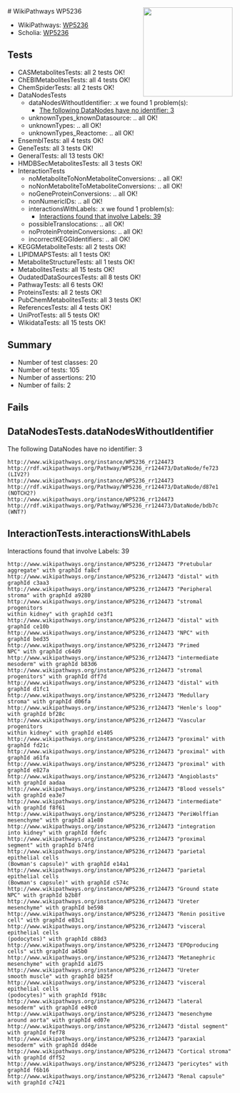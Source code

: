 <img style="float: right; width: 200px" src="https://upload.wikimedia.org/wikipedia/commons/thumb/8/83/Wplogo_with_text_500.png/640px-Wplogo_with_text_500.png" />
# WikiPathways WP5236

* WikiPathways: [WP5236](https://new.wikipathways.org/pathways/WP5236)
* Scholia: [WP5236](https://scholia.toolforge.org/wikipathways/WP5236)
## Tests
* CASMetabolitesTests: all 2 tests OK!
* ChEBIMetabolitesTests: all 4 tests OK!
* ChemSpiderTests: all 2 tests OK!
* DataNodesTests
    * dataNodesWithoutIdentifier: .x we found 1 problem(s):
        * [The following DataNodes have no identifier: 3](#d2d32fa2)
    * unknownTypes_knownDatasource: .. all OK!
    * unknownTypes: .. all OK!
    * unknownTypes_Reactome: .. all OK!
* EnsemblTests: all 4 tests OK!
* GeneTests: all 3 tests OK!
* GeneralTests: all 13 tests OK!
* HMDBSecMetabolitesTests: all 3 tests OK!
* InteractionTests
    * noMetaboliteToNonMetaboliteConversions: .. all OK!
    * noNonMetaboliteToMetaboliteConversions: .. all OK!
    * noGeneProteinConversions: .. all OK!
    * nonNumericIDs: .. all OK!
    * interactionsWithLabels: .x we found 1 problem(s):
        * [Interactions found that involve Labels: 39](#fe97a8ff)
    * possibleTranslocations: .. all OK!
    * noProteinProteinConversions: .. all OK!
    * incorrectKEGGIdentifiers: .. all OK!
* KEGGMetaboliteTests: all 2 tests OK!
* LIPIDMAPSTests: all 1 tests OK!
* MetaboliteStructureTests: all 1 tests OK!
* MetabolitesTests: all 15 tests OK!
* OudatedDataSourcesTests: all 8 tests OK!
* PathwayTests: all 6 tests OK!
* ProteinsTests: all 2 tests OK!
* PubChemMetabolitesTests: all 3 tests OK!
* ReferencesTests: all 4 tests OK!
* UniProtTests: all 5 tests OK!
* WikidataTests: all 15 tests OK!


## Summary

* Number of test classes: 20
* Number of tests: 105
* Number of assertions: 210
* Number of fails: 2

## Fails

<a name="d2d32fa2" />

## DataNodesTests.dataNodesWithoutIdentifier

The following DataNodes have no identifier: 3
```
http://www.wikipathways.org/instance/WP5236_rr124473 http://rdf.wikipathways.org/Pathway/WP5236_rr124473/DataNode/fe723 (LIV2?)
http://www.wikipathways.org/instance/WP5236_rr124473 http://rdf.wikipathways.org/Pathway/WP5236_rr124473/DataNode/d87e1 (NOTCH2?)
http://www.wikipathways.org/instance/WP5236_rr124473 http://rdf.wikipathways.org/Pathway/WP5236_rr124473/DataNode/bdb7c (WNT?)
```

<a name="fe97a8ff" />

## InteractionTests.interactionsWithLabels

Interactions found that involve Labels: 39
```
http://www.wikipathways.org/instance/WP5236_rr124473 "Pretubular
aggregate" with graphId fa8cf
http://www.wikipathways.org/instance/WP5236_rr124473 "distal" with graphId c3aa3
http://www.wikipathways.org/instance/WP5236_rr124473 "Peripheral stroma" with graphId a9280
http://www.wikipathways.org/instance/WP5236_rr124473 "stromal
progenitors
within kidney" with graphId ce3f1
http://www.wikipathways.org/instance/WP5236_rr124473 "distal" with graphId ce10b
http://www.wikipathways.org/instance/WP5236_rr124473 "NPC" with graphId bed35
http://www.wikipathways.org/instance/WP5236_rr124473 "Primed
NPC" with graphId c64d9
http://www.wikipathways.org/instance/WP5236_rr124473 "intermediate
mesoderm" with graphId b83d6
http://www.wikipathways.org/instance/WP5236_rr124473 "stromal
progenitors" with graphId dff7d
http://www.wikipathways.org/instance/WP5236_rr124473 "distal" with graphId d1fc1
http://www.wikipathways.org/instance/WP5236_rr124473 "Medullary stroma" with graphId d06fa
http://www.wikipathways.org/instance/WP5236_rr124473 "Henle's loop" with graphId bf28c
http://www.wikipathways.org/instance/WP5236_rr124473 "Vascular progenitors
within kidney" with graphId e1405
http://www.wikipathways.org/instance/WP5236_rr124473 "proximal" with graphId fd21c
http://www.wikipathways.org/instance/WP5236_rr124473 "proximal" with graphId a61fa
http://www.wikipathways.org/instance/WP5236_rr124473 "proximal" with graphId e827a
http://www.wikipathways.org/instance/WP5236_rr124473 "Angioblasts" with graphId aadaa
http://www.wikipathways.org/instance/WP5236_rr124473 "Blood vessels" with graphId ea3e7
http://www.wikipathways.org/instance/WP5236_rr124473 "intermediate" with graphId f8f61
http://www.wikipathways.org/instance/WP5236_rr124473 "PeriWolffian
mesenchyme" with graphId a1e80
http://www.wikipathways.org/instance/WP5236_rr124473 "integration 
into kidney" with graphId fdefc
http://www.wikipathways.org/instance/WP5236_rr124473 "proximal segment" with graphId b74fd
http://www.wikipathways.org/instance/WP5236_rr124473 "parietal
epithelial cells
(Bowman's capsule)" with graphId e14a1
http://www.wikipathways.org/instance/WP5236_rr124473 "parietal
epithelial cells
(Bowman's capsule)" with graphId c574c
http://www.wikipathways.org/instance/WP5236_rr124473 "Ground state
NPC" with graphId b2b8f
http://www.wikipathways.org/instance/WP5236_rr124473 "Ureter
mesenchyme" with graphId be598
http://www.wikipathways.org/instance/WP5236_rr124473 "Renin positive cell" with graphId e83c1
http://www.wikipathways.org/instance/WP5236_rr124473 "visceral 
epithelial cells
(podocytes)" with graphId c88d3
http://www.wikipathways.org/instance/WP5236_rr124473 "EPOproducing
cells" with graphId a45b0
http://www.wikipathways.org/instance/WP5236_rr124473 "Metanephric
mesenchyme" with graphId a1d75
http://www.wikipathways.org/instance/WP5236_rr124473 "Ureter
smooth muscle" with graphId b825f
http://www.wikipathways.org/instance/WP5236_rr124473 "visceral 
epithelial cells
(podocytes)" with graphId f918c
http://www.wikipathways.org/instance/WP5236_rr124473 "lateral
mesoderm" with graphId e49c0
http://www.wikipathways.org/instance/WP5236_rr124473 "mesenchyme
around aorta" with graphId ed07e
http://www.wikipathways.org/instance/WP5236_rr124473 "distal segment" with graphId fef78
http://www.wikipathways.org/instance/WP5236_rr124473 "paraxial
mesoderm" with graphId dd4de
http://www.wikipathways.org/instance/WP5236_rr124473 "Cortical stroma" with graphId dff52
http://www.wikipathways.org/instance/WP5236_rr124473 "pericytes" with graphId f6b16
http://www.wikipathways.org/instance/WP5236_rr124473 "Renal capsule" with graphId c7421
```

